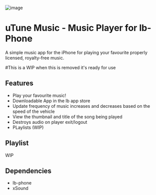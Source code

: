 ![image](https://github.com/user-attachments/assets/64c7ca15-9984-4b08-aaef-f7ed428c7bce)

# uTune Music - Music Player for lb-Phone

A simple music app for the iPhone for playing your favourite properly licensed, royalty-free music.

#This is a WIP when this is removed it's ready for use


## Features
- Play your favourite music!
- Downloadable App in the lb app store
- Update frequency of music increases and decreases based on the speed of the vehicle
- View the thumbnail and title of the song being played
- Destroys audio on player exit/logout
- PLaylists (WIP)


## Playlist

WIP

## Dependencies
- lb-phone
- xSound
